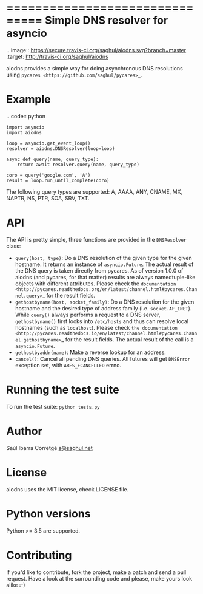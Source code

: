===============================
Simple DNS resolver for asyncio
===============================

.. image:: https://secure.travis-ci.org/saghul/aiodns.svg?branch=master
    :target: http://travis-ci.org/saghul/aiodns

aiodns provides a simple way for doing asynchronous DNS resolutions using `pycares <https://github.com/saghul/pycares>`_.


Example
=======

.. code:: python

    import asyncio
    import aiodns

    loop = asyncio.get_event_loop()
    resolver = aiodns.DNSResolver(loop=loop)

    async def query(name, query_type):
        return await resolver.query(name, query_type)

    coro = query('google.com', 'A')
    result = loop.run_until_complete(coro)


The following query types are supported: A, AAAA, ANY, CNAME, MX, NAPTR, NS, PTR, SOA, SRV, TXT.


API
===

The API is pretty simple, three functions are provided in the ``DNSResolver`` class:

* ``query(host, type)``: Do a DNS resolution of the given type for the given hostname. It returns an
  instance of ``asyncio.Future``. The actual result of the DNS query is taken directly from pycares.
  As of version 1.0.0 of aiodns (and pycares, for that matter) results are always namedtuple-like
  objects with different attributes. Please check the `documentation 
  <http://pycares.readthedocs.org/en/latest/channel.html#pycares.Channel.query>`_
  for the result fields.
* ``gethostbyname(host, socket_family)``: Do a DNS resolution for the given
  hostname and the desired type of address family (i.e. ``socket.AF_INET``).
  While ``query()`` always performs a request to a DNS server,
  ``gethostbyname()`` first looks into ``/etc/hosts`` and thus can resolve
  local hostnames (such as ``localhost``).  Please check `the documentation
  <http://pycares.readthedocs.io/en/latest/channel.html#pycares.Channel.gethostbyname>`_
  for the result fields. The actual result of the call is a ``asyncio.Future``.
* ``gethostbyaddr(name)``: Make a reverse lookup for an address.
* ``cancel()``: Cancel all pending DNS queries. All futures will get ``DNSError`` exception set, with
  ``ARES_ECANCELLED`` errno.


Running the test suite
======================

To run the test suite: ``python tests.py``


Author
======

Saúl Ibarra Corretgé <s@saghul.net>


License
=======

aiodns uses the MIT license, check LICENSE file.


Python versions
===============

Python >= 3.5 are supported.


Contributing
============

If you'd like to contribute, fork the project, make a patch and send a pull
request. Have a look at the surrounding code and please, make yours look
alike :-)

